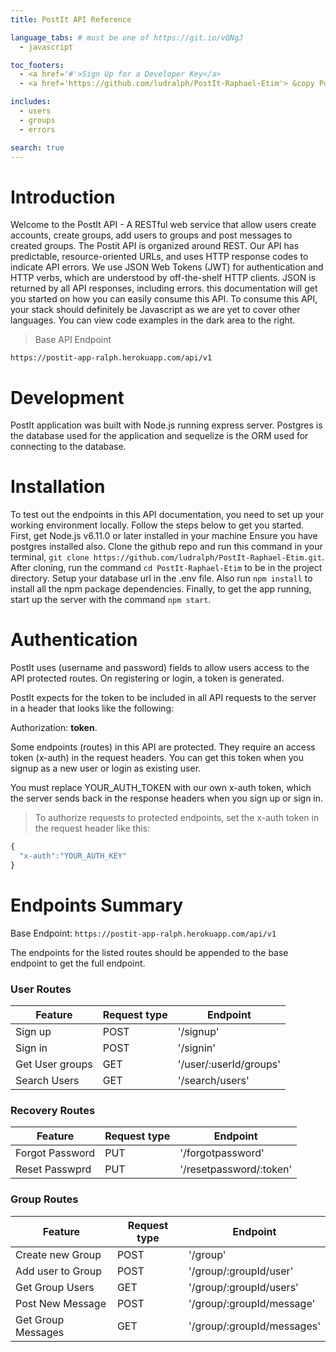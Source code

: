 ```yaml
---
title: PostIt API Reference

language_tabs: # must be one of https://git.io/vQNgJ
  - javascript

toc_footers:
  - <a href='#'>Sign Up for a Developer Key</a>
  - <a href='https://github.com/ludralph/PostIt-Raphael-Etim'> &copy PostIt API by Raphael Etim</a>

includes:
  - users
  - groups
  - errors

search: true
---
```


# Introduction
Welcome to the PostIt API - A RESTful web service that allow users create accounts, create groups, add users to groups and post messages to created groups. The Postit API is organized around REST. Our API has predictable, resource-oriented URLs, and uses HTTP response codes to indicate API errors. We use JSON Web Tokens (JWT) for authentication and HTTP verbs, which are understood by off-the-shelf HTTP clients. JSON is returned by all API responses, including errors. this documentation will get you started on how you can easily consume this API. To consume this API, your stack should definitely be Javascript as we are yet to cover other languages. You can view code examples in the dark area to the right.

>Base API Endpoint

```
https://postit-app-ralph.herokuapp.com/api/v1

```

# Development

PostIt application was built with Node.js running express server. Postgres is the database used for the application and sequelize is the ORM used for connecting to the database.

# Installation

To test out the endpoints in this API documentation, you need to set up your working environment locally. Follow the steps below to get you started.
First, get Node.js v6.11.0 or later installed in your machine Ensure you have postgres installed also. Clone the github repo and run this command in your terminal, `git clone https://github.com/ludralph/PostIt-Raphael-Etim.git`. After cloning, run the command `cd PostIt-Raphael-Etim` to be in the project directory. Setup your database url in the .env file. Also run `npm install` to install all the npm package dependencies. Finally, to get the app running, start up the server with the command `npm start`.

# Authentication
PostIt uses (username and password) fields to allow users access to the API protected routes. On registering or login, a token is generated.

PostIt expects for the token to be included in all API requests to the server in a header that looks like the following:

Authorization: **token**.

Some endpoints (routes) in this API are protected. They require an access token (x-auth) in the request headers. You can get this token when you signup as a new user or login as existing user.
<aside class="notice">You must replace YOUR_AUTH_TOKEN with our own x-auth token, which the server sends back in the response headers when you sign up or sign in.</aside>

> To authorize requests to protected endpoints, set the x-auth token in the request header like this:

```javascript
{
  "x-auth":"YOUR_AUTH_KEY"
}

```

# Endpoints Summary

Base Endpoint: `https://postit-app-ralph.herokuapp.com/api/v1`

The endpoints for the listed routes should be appended to the base endpoint to get the full endpoint.

### User Routes

Feature | Request type | Endpoint
--------| -------- | --------
Sign up | POST     | '/signup'
Sign in | POST     | '/signin'
Get User groups | GET | '/user/:userId/groups'
Search Users | GET | '/search/users'

### Recovery Routes
 
Feature | Request type | Endpoint
--------| -------- | --------
Forgot Password | PUT | '/forgotpassword'
Reset Passwprd | PUT | '/resetpassword/:token'

### Group Routes

Feature | Request type | Endpoint
--------| -------- | --------
Create new Group | POST | '/group'
Add user to Group | POST | '/group/:groupId/user'
Get Group Users | GET | '/group/:groupId/users'
Post New Message | POST | '/group/:groupId/message'
Get Group Messages | GET | '/group/:groupId/messages'